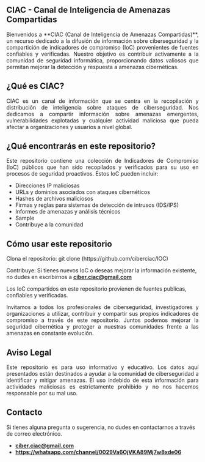 ## CIAC - Canal de Inteligencia de Amenazas Compartidas
<p align="justify">
Bienvenidos a **CIAC (Canal de Inteligencia de Amenazas Compartidas)**, un recurso dedicado a la difusión de información sobre ciberseguridad y la compartición de indicadores de compromiso (IoC) provenientes de fuentes confiables y verificadas. Nuestro objetivo es contribuir activamente a la comunidad de seguridad informática, proporcionando datos valiosos que permitan mejorar la detección y respuesta a amenazas cibernéticas.
</p>

## ¿Qué es CIAC?
<p align="justify">
CIAC es un canal de información que se centra en la recopilación y distribución de inteligencia sobre ataques de ciberseguridad. Nos dedicamos a compartir información sobre amenazas emergentes, vulnerabilidades explotadas y cualquier actividad maliciosa que pueda afectar a organizaciones y usuarios a nivel global.
</p>

## ¿Qué encontrarás en este repositorio?
<p align="justify">
Este repositorio contiene una colección de Indicadores de Compromiso (IoC) públicos que han sido recopilados y verificados para su uso en procesos de seguridad proactivos. Estos IoC pueden incluir:

- Direcciones IP maliciosas
- URLs y dominios asociados con ataques cibernéticos
- Hashes de archivos maliciosos
- Firmas y reglas para sistemas de detección de intrusos (IDS/IPS)
- Informes de amenazas y análisis técnicos
- Sample
- Contribuye a la comunidad

</p>

## Cómo usar este repositorio
<p align="justify">
Clona el repositorio: git clone (https://github.com/ciberciac/IOC)
  
Contribuye: 
Si tienes nuevos IoC o deseas mejorar la información existente, no dudes en escribirnos a **ciber.ciac@gmail.com**

Los IoC compartidos en este repositorio provienen de fuentes publicas, confiables y verificadas.
<p align="justify">
Invitamos a todos los profesionales de ciberseguridad, investigadores y organizaciones a utilizar, contribuir y compartir sus propios indicadores de compromiso a través de este repositorio. Juntos podemos mejorar la seguridad cibernética y proteger a nuestras comunidades frente a las amenazas en constante evolución.
  </p>
</p>

## Aviso Legal
<p align="justify">
Este repositorio es para uso informativo y educativo. Los datos aquí presentados están destinados a ayudar a la comunidad de ciberseguridad a identificar y mitigar amenazas. El uso indebido de esta información para actividades maliciosas es estrictamente prohibido y no nos hacemos responsable por su mal uso.
</p>

## Contacto
Si tienes alguna pregunta o sugerencia, no dudes en contactarnos a través de correo electrónico.
- **ciber.ciac@gmail.com**
- **https://whatsapp.com/channel/0029Va6OjVKA89Mj7w8xde06**



